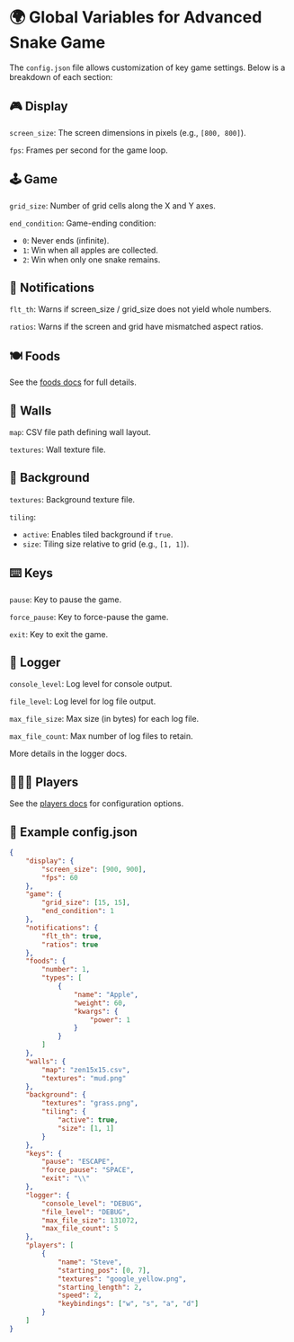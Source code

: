 # 🌍 Global Variables for Advanced Snake Game

The `config.json` file allows customization of key game settings. Below is a breakdown of each section:

## 🎮 Display

`screen_size`: The screen dimensions in pixels (e.g., `[800, 800]`).

`fps`: Frames per second for the game loop.

## 🕹️ Game

`grid_size`: Number of grid cells along the X and Y axes.

`end_condition`: Game-ending condition:
- `0`: Never ends (infinite).
- `1`: Win when all apples are collected.
- `2`: Win when only one snake remains.

## 🔔 Notifications

`flt_th`: Warns if screen_size / grid_size does not yield whole numbers.

`ratios`: Warns if the screen and grid have mismatched aspect ratios.

## 🍽️ Foods

See the [foods docs](./foods.md) for full details.

## 🧱 Walls

`map`: CSV file path defining wall layout.

`textures`: Wall texture file.

## 🌄 Background

`textures`: Background texture file.

`tiling`:
- `active`: Enables tiled background if `true`.
- `size`: Tiling size relative to grid (e.g., `[1, 1]`).

## ⌨️ Keys

`pause`: Key to pause the game.

`force_pause`: Key to force-pause the game.

`exit`: Key to exit the game.

## 📜 Logger

`console_level`: Log level for console output.

`file_level`: Log level for log file output.

`max_file_size`: Max size (in bytes) for each log file.

`max_file_count`: Max number of log files to retain.

More details in the logger docs.

## 🧑‍🤝‍🧑 Players

See the [players docs](./players.md) for configuration options.

## 🧪 Example config.json

```json
{
    "display": {
        "screen_size": [900, 900],
        "fps": 60
    },
    "game": {
        "grid_size": [15, 15],
        "end_condition": 1
    },
    "notifications": {
        "flt_th": true,
        "ratios": true
    },
    "foods": {
        "number": 1,
        "types": [
            {
                "name": "Apple",
                "weight": 60,
                "kwargs": {
                    "power": 1
                }
            }
        ]
    },
    "walls": {
        "map": "zen15x15.csv",
        "textures": "mud.png"
    },
    "background": {
        "textures": "grass.png",
        "tiling": {
            "active": true,
            "size": [1, 1]
        }
    },
    "keys": {
        "pause": "ESCAPE",
        "force_pause": "SPACE",
        "exit": "\\"
    },
    "logger": {
        "console_level": "DEBUG",
        "file_level": "DEBUG",
        "max_file_size": 131072,
        "max_file_count": 5
    },
    "players": [
        {
            "name": "Steve",
            "starting_pos": [0, 7],
            "textures": "google_yellow.png",
            "starting_length": 2,
            "speed": 2,
            "keybindings": ["w", "s", "a", "d"]
        }
    ]
}
```